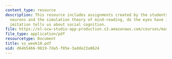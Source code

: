 ```yaml
---
content_type: resource
description: This resource includes assignments created by the students on mirror
  neurons and the simulation theory of mind-reading, do the eyes have it?, and what
  imitation tells us about social cognition.
file: https://ol-ocw-studio-app-production.s3.amazonaws.com/courses/mas-965-relational-machines-spring-2005/d64b546698197da5f05e3adde23a8624_ss_week10.pdf
file_type: application/pdf
resourcetype: Document
title: ss_week10.pdf
uid: d64b5466-9819-7da5-f05e-3adde23a8624
---
```

